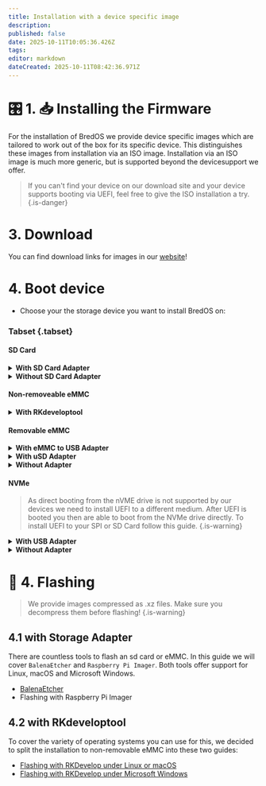 ```yaml
---
title: Installation with a device specific image
description:
published: false
date: 2025-10-11T10:05:36.426Z
tags:
editor: markdown
dateCreated: 2025-10-11T08:42:36.971Z
---
```


# 🎛️ 1. 📥 Installing the Firmware

For the installation of BredOS we provide device specific images which are tailored to work out of the box for its specific device. This distinguishes these images from installation via an ISO image. Installation via an ISO image is much more generic, but is supported beyond the devicesupport we offer.

> If you can't find your device on our download site and your device supports booting via UEFI, feel free to give the ISO installation a try.
> {.is-danger}

# 3. Download

You can find download links for images in our [website](https://bredos.org/download.html)!

# 4. Boot device

- Choose your the storage device you want to install BredOS on:

### Tabset {.tabset}

#### SD Card

<details><summary><b>With SD Card Adapter</b></summary>

Insert  your SD Card into your SD Card reader of your PC and continue with [**4.1 with Storage Adapter**](#h-41-with-storage-adapter)

</details>

<details><summary><b>Without SD Card Adapter</b></summary>

Insert your SD Card into your SBC and continue with the guide according to your PC's OS found in section [**4.2 with RKdeveloptool**](#h-4-2-with-rkdeveloptool).

> Before flashing you must set your target device to `sd card`. To do so have a look at [4.2 Changing flash target](/install/device-specific-image/Flashing-the-eMMC-with-Linux-or-macOS#h-42-changing-flash-target).
> {.is-danger}

</details>

#### Non-removeable eMMC

<details><summary><b>With RKdeveloptool</b></summary>

Continue with the guide according to your PC's OS found in section [**4.2 with RKdeveloptool**](#h-4-2-with-rkdeveloptool)

</details>

#### Removable eMMC

<details><summary><b>With eMMC to USB Adapter</b></summary>

As almost all commonly known USB Sticks are based on eMMC storage there are USB to eMMC adapters out there which are USB-Sticks but with removable eMMC storage. These can be used to flash BredOS too. Connect the eMMC to your Adapter as shown on the screenshot below.

<details><summary><b>USB to eMMC adapter</b></summary>

![emmc-reader-cut.png](/installation-dsi/emmc-reader-cut.png)

   </details>

Then continue with [**4.1 with Storage Adapter**](#h-41-with-storage-adapter).

</details>

<details><summary><b>With uSD Adapter</b></summary>
As a eMMC is basically an SD Card which is (mostly) hardwired to the SBC there are adapters you can connect your eMMC to convert them into an SD Card.

<details><summary><b>uSD Adpater and eMMC</b></summary>

![usd-emmc-cut.png](/installation-dsi/usd-emmc-cut.png)

</details>
Firmly press the connector of the eMMC onto the uSD Adapter and connect them to your SD Card Reader.

<details><summary><b>uSD Adapter connected to reader</b></summary>

![usd-connected-cut.png](/installation-dsi/usd-connected-cut.png)

</details>

Then continue with [**4.1 with Storage Adapter**](#h-41-with-storage-adapter).

</details>

<details><summary><b>Without Adapter</b></summary>

Connect your eMMC to your SBC and continue with the guide according to your PC's OS found in section [**4.2 with RKdeveloptool**](#h-4-2-with-rkdeveloptool).

</details>

#### NVMe

> As direct booting from the nVME drive is not supported by our devices we need to install UEFI to a different medium. After UEFI is booted you then are able to boot from the NVMe drive directly. To install UEFI to your SPI or SD Card follow this guide.
> {.is-warning}

<details><summary><b>With USB Adapter</b></summary>

Connect the drive to your PC via a USB adapter and continue with [**4.1 with Storage Adapter**](#h-41-with-storage-adapter). Then use one of the recommended tools in [3.2.2 Flashing eMMC / SD Card](#h-322-flashing-emmc-sd-card), making sure to use the correct drive letter or path for your NVMe drive.

</details>

<details><summary><b>Without Adapter</b></summary>

Connect your NVMe drive to your SBC and continue with the guide accordingly to your PC's OS found in section [**4.2 with RKdeveloptool**](#h-4-2-with-rkdeveloptool).

> Before flashing you must set your target device to `NVMe`. To do so have a look at [4.2 Changing flash target](/install/device-specific-image/Flashing-the-eMMC-with-Linux-or-macOS#h-42-changing-flash-target).
> {.is-danger}

</details>

# 🔁 4. Flashing

> We provide images compressed as .xz files. Make sure you decompress them before flashing!
> {.is-warning}

## 4.1 with Storage Adapter

There are countless tools to flash an sd card or eMMC. In this guide we will cover `BalenaEtcher` and `Raspberry Pi Imager`. Both tools offer support for Linux, macOS and Microsoft Windows.

- [BalenaEtcher](https://etcher.balena.io/)
- Flashing with Raspberry Pi Imager

## 4.2 with RKdeveloptool

To cover the variety of operating systems you can use for this, we decided to split the installation to non-removable eMMC into these two guides:

- [Flashing with RKDevelop under Linux or macOS](/en/install/device-specific-image/Flashing-the-eMMC-with-Linux-or-macOS)
- [Flashing with RKDevelop under Microsoft Windows](/en/install/device-specific-image/Flashing-the-eMMC-with-Microsoft-Windows)
